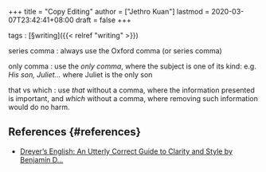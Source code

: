 +++
title = "Copy Editing"
author = ["Jethro Kuan"]
lastmod = 2020-03-07T23:42:41+08:00
draft = false
+++

tags
: [§writing]({{< relref "writing" >}})


series comma
: always use the Oxford comma (or series comma)

only comma
: use the _only comma_, where the subject is one of its
    kind: e.g. _His son, Juliet..._ where Juliet is the only son

that vs which
: use _that_ without a comma, where the information presented
    is important, and _which_ without a comma, where removing such
    information would do no harm.


## References {#references}

-   [Dreyer’s English: An Utterly Correct Guide to Clarity and Style by Benjamin D...](https://www.goodreads.com/book/show/40063024-dreyer-s-english)

